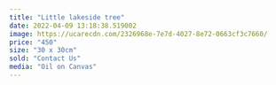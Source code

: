 ```yaml
---
title: "Little lakeside tree"
date: 2022-04-09 13:18:38.519002
image: https://ucarecdn.com/2326968e-7e7d-4027-8e72-0663cf3c7660/
price: "450"
size: "30 x 30cm"
sold: "Contact Us"
media: "Oil on Canvas"
---
```


